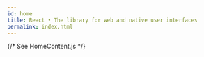 ```yaml
---
id: home
title: React • The library for web and native user interfaces
permalink: index.html
---
```


{/* See HomeContent.js */}